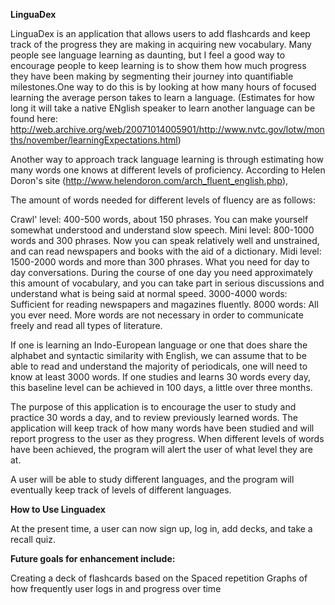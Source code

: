 **LinguaDex**


LinguaDex is an application that allows users to add flashcards and keep track of the progress they are making
in acquiring new vocabulary. Many people see language learning as daunting, but I feel a good way to encourage
people to keep learning is to show them how much progress they have been making by segmenting their journey into 
quantifiable milestones.One way to do this is by looking at how many hours of focused learning the average 
person takes to learn a language. (Estimates for how long it will take a native ENglish speaker to learn another language
can be found here: http://web.archive.org/web/20071014005901/http://www.nvtc.gov/lotw/months/november/learningExpectations.html)

Another way to approach track language learning is through estimating how many words one knows at different levels
of proficiency. According to Helen Doron's site (http://www.helendoron.com/arch_fluent_english.php), 

The amount of words needed for different levels of fluency are as follows: 

 Crawl' level: 400-500 words, about 150 phrases. You can make yourself somewhat understood and understand slow speech.
 Mini level: 800-1000 words and 300 phrases. Now you can speak relatively well and unstrained, and can read newspapers and books with the aid of a dictionary.
 Midi level: 1500-2000 words and more than 300 phrases. What you need for day to day conversations. During the course of one day you need approximately this amount of vocabulary, and you can take part in serious discussions and understand what is being said at normal speed.
 3000-4000 words: Sufficient for reading newspapers and magazines fluently.
 8000 words: All you ever need. More words are not necessary in order to communicate freely and read all types of literature.

 If one is learning an Indo-European language or one that does share the alphabet and syntactic similarity with English, 
we can assume that to be able to read and understand the majority of periodicals, one will need to know at least 3000 words.
If one studies and learns 30 words every day, this baseline level can be achieved in 100 days,
a little over three months.

The purpose of this application is to encourage the user to study and practice 30 words a day, and to review previously learned words. The application will keep track of how many words have been studied and will report progress to the user as they progress. When different levels of words have been achieved, the program will alert the user of what level they are at. 

A user will be able to study different languages, and the program will eventually keep track of levels of different languages. 

**How to Use Linguadex**

At the present time, a user can now sign up, log in, add decks, and take a recall quiz. 

**Future goals for enhancement include:**

Creating a deck of flashcards based on the 
Spaced repetition
Graphs of how frequently user logs in and progress over time 




 


